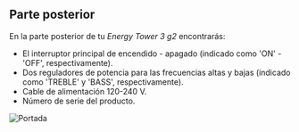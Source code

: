 ## Parte posterior

En la parte posterior de tu *Energy Tower 3 g2* encontrarás:

- El interruptor principal de encendido - apagado (indicado como 'ON' - 'OFF', respectivamente).
- Dos reguladores de potencia para las frecuencias altas y bajas (indicado como 'TREBLE' y 'BASS', respectivamente).
- Cable de alimentación 120-240 V.
- Número de serie del producto.


![Portada](http://static.energysistem.com/images/manuals/42260/58a4303997637.jpg)
